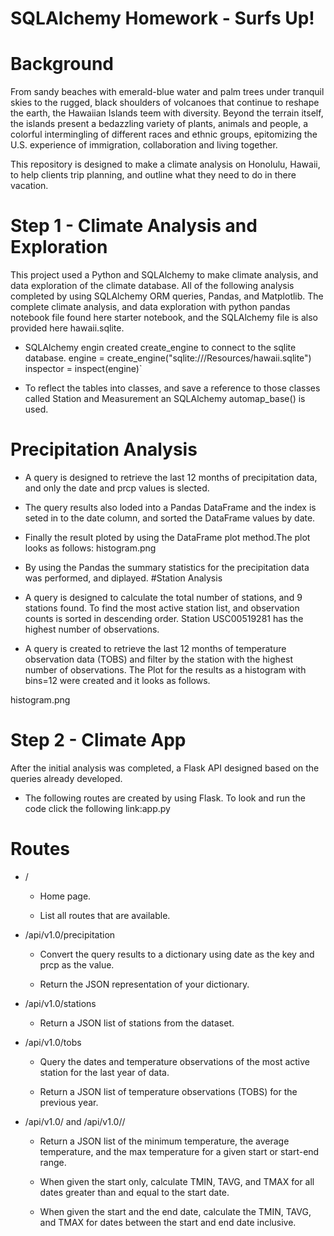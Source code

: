 
 # SQLAlchemy Homework - Surfs Up!

# Background
From sandy beaches with emerald-blue water and palm trees under tranquil skies to the rugged, black shoulders of volcanoes that continue to reshape the earth, the Hawaiian Islands teem with diversity. Beyond the terrain itself, the islands present a bedazzling variety of plants, animals and people, a colorful intermingling of different races and ethnic groups, epitomizing the U.S. experience of immigration, collaboration and living together.

This repository is designed to make a climate analysis on Honolulu, Hawaii, to help clients trip planning, and outline what they need to do in there vacation.
# Step 1 - Climate Analysis and Exploration
This project used a Python and SQLAlchemy to make climate analysis, and data exploration of the climate database. All of the following analysis completed by using SQLAlchemy ORM queries, Pandas, and Matplotlib. The complete climate analysis, and data exploration with python pandas notebook file found here starter notebook, and the SQLAlchemy file is also provided here hawaii.sqlite.

- SQLAlchemy engin created create_engine to connect to the sqlite database. engine = create_engine("sqlite:///Resources/hawaii.sqlite") inspector = inspect(engine)`

- To reflect the tables into classes, and save a reference to those classes called Station and Measurement an SQLAlchemy automap_base() is used.

# Precipitation Analysis
 - A query is designed to retrieve the last 12 months of precipitation data, and only the date and prcp values is slected.

 - The query results also loded into a Pandas DataFrame and the index is seted in to the date column, and sorted the DataFrame values by date.

 - Finally the result ploted by using the DataFrame plot method.The plot looks as follows:
 histogram.png
  -  By using the Pandas the summary statistics for the precipitation data was performed, and diplayed.
 #Station Analysis
- A query is designed to calculate the total number of stations, and 9 stations found. To find the most active station list, and observation counts is sorted in descending order. Station USC00519281 has the highest number of observations.

- A query is created to retrieve the last 12 months of temperature observation data (TOBS) and filter by the station with the highest number of observations. The Plot for the results as a histogram with bins=12 were created and it looks as follows.
 
 histogram.png
  
  
# Step 2 - Climate App
After the initial analysis was completed, a Flask API designed based on the queries already developed.

- The following routes are created by using Flask. To look and run the code click the following link:app.py

# Routes
 - /

   - Home page.

   - List all routes that are available.

- /api/v1.0/precipitation

  - Convert the query results to a dictionary using date as the key and prcp as the value.

  - Return the JSON representation of your dictionary.

- /api/v1.0/stations

  - Return a JSON list of stations from the dataset.
- /api/v1.0/tobs

  - Query the dates and temperature observations of the most active station for the last year of data.

  - Return a JSON list of temperature observations (TOBS) for the previous year.

- /api/v1.0/<start> and /api/v1.0/<start>/<end>

  - Return a JSON list of the minimum temperature, the average temperature, and the max temperature for a given start or start-end range.

  - When given the start only, calculate TMIN, TAVG, and TMAX for all dates greater than and equal to the start date.

  - When given the start and the end date, calculate the TMIN, TAVG, and TMAX for dates between the start and end date inclusive. 
 
 
 
 

